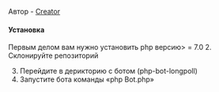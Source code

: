 Автор - [Creator](https://vk.com/normalfir)
#### Установка
Первым делом вам нужно установить php версию> = 7.0
2. Склонируйте репозиторий

3. Перейдите в дерикторию с ботом (php-bot-longpoll)
4. Запустите бота команды «php Bot.php»

